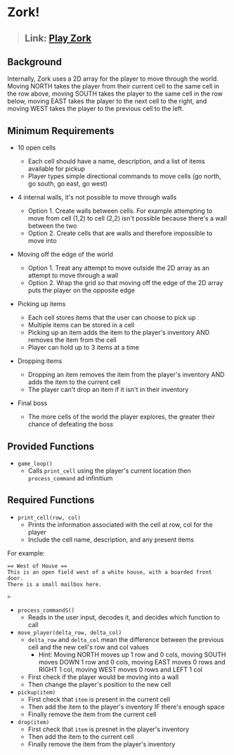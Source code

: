 # Zork!

> ## Link: [Play Zork](http://textadventures.co.uk/games/play/5zyoqrsugeopel3ffhz_vq)

## Background
Internally, Zork uses a 2D array for the player to move through the world. Moving NORTH takes the player from their current cell to the same cell in the row above, moving SOUTH takes the player to the same cell in the row below, moving EAST takes the player to the next cell to the right, and moving WEST takes the player to the previous cell to the left.

## Minimum Requirements
 - 10 open cells
    - Each cell should have a name, description, and a list of items available for pickup
    - Player types simple directional commands to move cells (go north, go south, go east, go west)
 
 - 4 internal walls, it's not possible to move through walls
    - Option 1. Create walls between cells. For example attempting to move from cell (1,2) to cell (2,2) isn't possible because there's a wall between the two
    - Option 2. Create cells that are walls and therefore impossible to move into
  
 - Moving off the edge of the world
    - Option 1. Treat any attempt to move outside the 2D array as an attempt to move through a wall
    - Option 2. Wrap the grid so that moving off the edge of the 2D array puts the player on the opposite edge

 - Picking up items
    - Each cell stores items that the user can choose to pick up
    - Multiple items can be stored in a cell
    - Picking up an item adds the item to the player's inventory AND removes the item from the cell
    - Player can hold up to 3 items at a time

 - Dropping items
    - Dropping an item removes the item from the player's inventory AND adds the item to the current cell
    - The player can't drop an item if it isn't in their inventory

 - Final boss
    - The more cells of the world the player explores, the greater their chance of defeating the boss

## Provided Functions
 - `game_loop()`
    - Calls `print_cell` using the player's current location then `process_command` ad infinitium

## Required Functions
 - `print_cell(row, col)`
    - Prints the information associated with the cell at row, col for the player
    - Include the cell name, description, and any present items

For example:
```
== West of House ==
This is an open field west of a white house, with a boarded front door.
There is a small mailbox here.

>
```

 - `process_commandS()`
    - Reads in the user input, decodes it, and decides which function to call
 - `move_player(delta_row, delta_col)`
    - `delta_row` and `delta_col` mean the difference between the previous cell and the new cell's row and col values
       - Hint: Moving NORTH moves up 1 row and 0 cols, moving SOUTH moves DOWN 1 row and 0 cols, moving EAST moves 0 rows and RIGHT 1 col, moving WEST moves 0 rows and LEFT 1 col
    - First check if the player would be moving into a wall
    - Then change the player's position to the new cell
 - `pickup(item)`
    - First check that `item` is present in the current cell
    - Then add the item to the player's inventory IF there's enough space
    - Finally remove the item from the current cell
 - `drop(item)`
    - First check that `item` is presnet in the player's inventory
    - Then add the item to the current cell
    - Finally remove the item from the player's inventory
